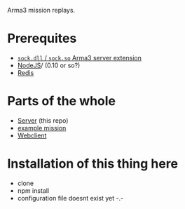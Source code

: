 Arma3 mission replays.

# Prerequites

* [`sock.dll` / `sock.so` Arma3 server extension](http://forums.bistudio.com/showthread.php?178327-Node-js-Extension-for-Arma-3-%28sock-sqf-sock-dll-sock-rpc%29)
* [NodeJS](https://nodejs.org)/ (0.10 or so?)
* [Redis](http://redis.io/)

# Parts of the whole

* [Server](https://github.com/gruppe-adler/ar3play-server) (this repo)
* [example mission](https://github.com/gruppe-adler/ar3play-examplemission)
* [Webclient](https://github.com/gruppe-adler/ar3play-web)

# Installation of this thing here

* clone
* npm install
* configuration file doesnt exist yet -.-
